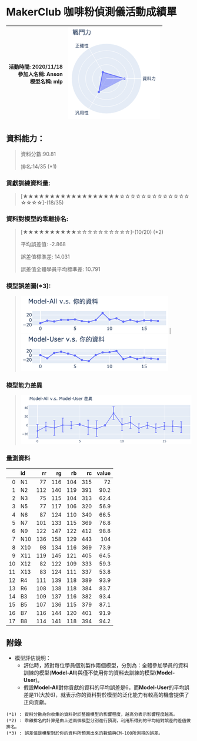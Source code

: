 # MakerClub 咖啡粉偵測儀活動成績單 
| 活動時間: 2020/11/18<br>參加人名稱: **Anson**<br>模型名稱: **mlp** | ![](000.png) |
|-----:|-------------:|
## 資料能力：
> 資料分數:90.81
>
> 排名:14/35 (*1)
### 貢獻訓練資料量:
> 	[★★★★★★★★★★★★★★★★★★☆☆☆☆☆☆☆☆☆☆☆☆☆☆☆☆☆]-(18/35)
### 資料對模型的乖離排名:
> 	[★★★★★★★★★★☆☆☆☆☆☆☆☆☆☆]-(10/20) (*2)
>
> 	平均誤差值: -2.868
>
> 	誤差值標準差: 14.031
>
> 	誤差值全體學員平均標準差: 10.791
### 模型誤差圖(*3):
> ![001](001.png)	|![002](002.png)
### 模型能力差異
> ![003](003.png)
### 量測資料
|    | id   |   rr |   rg |   rb |   rc |   value |
|---:|:-----|-----:|-----:|-----:|-----:|--------:|
|  0 | N1   |   77 |  116 |  104 |  315 |    72   |
|  1 | N2   |  112 |  140 |  119 |  391 |    90.2 |
|  2 | N3   |   75 |  115 |  104 |  313 |    62.4 |
|  3 | N5   |   77 |  117 |  106 |  320 |    56.9 |
|  4 | N6   |   87 |  124 |  110 |  340 |    66.5 |
|  5 | N7   |  101 |  133 |  115 |  369 |    76.8 |
|  6 | N9   |  122 |  147 |  122 |  412 |    98.8 |
|  7 | N10  |  136 |  158 |  129 |  443 |   104   |
|  8 | X10  |   98 |  134 |  116 |  369 |    73.9 |
|  9 | X11  |  119 |  145 |  121 |  405 |    64.5 |
| 10 | X12  |   82 |  122 |  109 |  333 |    59.3 |
| 11 | X13  |   83 |  124 |  111 |  337 |    53.8 |
| 12 | R4   |  111 |  139 |  118 |  389 |    93.9 |
| 13 | R6   |  108 |  138 |  118 |  384 |    83.7 |
| 14 | B3   |  109 |  137 |  116 |  382 |    93.4 |
| 15 | B5   |  107 |  136 |  115 |  379 |    87.1 |
| 16 | B7   |  116 |  144 |  120 |  401 |    91.9 |
| 17 | B8   |  114 |  141 |  118 |  394 |    94.2 |
## 附錄
* 模型評估說明：
  - 評估時，將對每位學員個別製作兩個模型，分別為：全體參加學員的資料訓練的模型(**Model-All**)與僅不使用你的資料去訓練的模型(**Model-User**)。
  - 假設**Model-All**對你貢獻的資料的平均誤差是6，而**Model-User**的平均誤差是11(大於6)，就表示你的資料對於模型的泛化能力有較高的機會提供了正向貢獻。
```
(*1) : 資料分數為你收集的資料對於整體模型的影響程度，越高分表示影響程度越高。
(*2) : 乖離排名的計算是由上述兩個模型分別進行預測，利用所得到的平均絕對誤差的差值做排名。
(*3) : 誤差值是模型對於你的資料所預測出來的數值與CM-100所測得的誤差。
```
